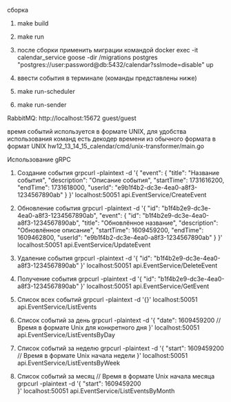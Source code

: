 сборка 

1) make build

2) make run

3) после сборки применить миграции командой
docker exec -it calendar_service goose -dir /migrations postgres "postgres://user:password@db:5432/calendar?sslmode=disable" up

4) ввести события в терминале (команды представлены ниже)

5) make run-scheduler

6) make run-sender

RabbitMQ:
http://localhost:15672
guest/guest

время событий используется в формате UNIX, для удобства использования команд есть декодер времени
из обычного формата в формат UNIX hw12_13_14_15_calendar/cmd/unix-transformer/main.go

Использование gRPC
1. Создание события
grpcurl -plaintext -d '{
"event": {
"title": "Название события",
"description": "Описание события",
"startTime": 1731616200,
"endTime": 1731618000,
"userId": "e9b1f4b2-dc3e-4ea0-a8f3-1234567890ab"
}
}' localhost:50051 api.EventService/CreateEvent

2. Обновление события
   grpcurl -plaintext -d '{
   "id": "b1f4b2e9-dc3e-4ea0-a8f3-1234567890ab",
   "event": {
   "id": "b1f4b2e9-dc3e-4ea0-a8f3-1234567890ab",
   "title": "Обновлённое название",
   "description": "Обновлённое описание",
   "startTime": 1609459200,
   "endTime": 1609462800,
   "userId": "e9b1f4b2-dc3e-4ea0-a8f3-1234567890ab"
   }
   }' localhost:50051 api.EventService/UpdateEvent

3. Удаление события
   grpcurl -plaintext -d '{
   "id": "b1f4b2e9-dc3e-4ea0-a8f3-1234567890ab"
   }' localhost:50051 api.EventService/DeleteEvent

4. Получение события
   grpcurl -plaintext -d '{
   "id": "b1f4b2e9-dc3e-4ea0-a8f3-1234567890ab"
   }' localhost:50051 api.EventService/GetEvent

5. Список всех событий
   grpcurl -plaintext -d '{}' localhost:50051 api.EventService/ListEvents

6. Список событий за день
   grpcurl -plaintext -d '{
   "date": 1609459200  // Время в формате Unix для конкретного дня
   }' localhost:50051 api.EventService/ListEventsByDay

7. Список событий за неделю
   grpcurl -plaintext -d '{
   "start": 1609459200  // Время в формате Unix начала недели
   }' localhost:50051 api.EventService/ListEventsByWeek

8. Список событий за месяц // Время в формате Unix начала месяца
   grpcurl -plaintext -d '{
   "start": 1609459200  
   }' localhost:50051 api.EventService/ListEventsByMonth


